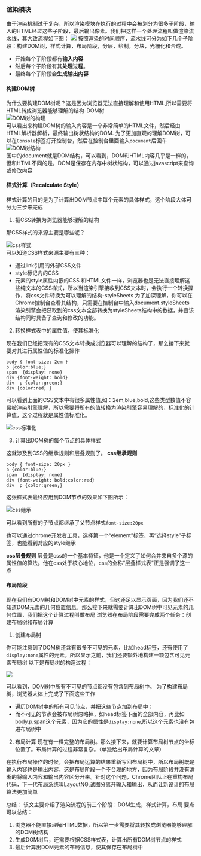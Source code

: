 ### 渲染模块
由于渲染机制过于复杂，所以渲染模块在执行的过程中会被划分为很多子阶段，输入的HTML经过这些子阶段，最后输出像素。我们把这样一个处理流程叫做渲染流水线，其大致流程如下图：
![](https://github.com/4lQuiorrA/FE_Journey/blob/master/image/http/xuanranjizhi.png)
按照渲染的时间顺序，流水线可分为如下几个子阶段：构建DOM树，样式计算，布局阶段，分层，绘制，分块，光栅化和合成。
- 开始每个子阶段都有**输入内容**
- 然后每个子阶段有其**处理过程**。
- 最终每个子阶段会**生成输出内容**

#### 构建DOM树
为什么要构建DOM树呢？这是因为浏览器无法直接理解和使用HTML,所以需要将HTML转成浏览器能够理解的结构-DOM树<br>
![DOM树的构建](https://github.com/4lQuiorrA/FE_Journey/blob/master/image/http/domshudegoujian.png)<br>
可以看出来构建DOM树的输入内容是一个非常简单的HTML文件，然后经由HTML解析器解析，最终输出树状结构的DOM.
为了更加直观的理解DOM树，可以在`Console`标签打开控制台，然后在控制台里面输入`document`后回车<br>
![DOM树结构](https://github.com/4lQuiorrA/FE_Journey/blob/master/image/http/domshudegoujian.png)<br>
图中的document就是DOM结构，可以看到，DOM和HTML内容几乎是一样的，但和HTML不同的是，DOM是保存在内存中树状结构，可以通过javascript来查询或修改内容

#### 样式计算（Recalculate Style）
样式计算的目的是为了计算出DOM节点中每个元素的具体样式，这个阶段大体可分为三步来完成
1. 把CSS转换为浏览器能够理解的结构
>
那CSS样式的来源主要是哪些呢？
<br>

![css样式](https://github.com/4lQuiorrA/FE_Journey/blob/master/image/http/cssjiazai.png)
<br>
可以知道CSS样式来源主要有三种：
- 通过link引用的外部CSS文件
- style标记内的CSS
- 元素的style属性内嵌的CSS
和HTML文件一样，浏览器也是无法直接理解这些纯文本的CSS样式，所以当渲染引擎接收到CSS文本时，会执行一个转换操作，将css文件转换为可以理解的结构-styleSheets
为了加深理解，你可以在Chrome控制台查看其结构，只需要在控制台中输入document.styleSheets
渲染引擎会把获取到的css文本全部转换为styleSheets结构中的数据，并且该结构同时具备了查询和修改的功能。

2. 转换样式表中的属性值，使其标准化
>
现在我们已经把现有的CSS文本转换成浏览器可以理解的结构了，那么接下来就要对其进行属性值的标准化操作
```
body { font-size: 2em }
p {color:blue;}
span  {display: none}
div {font-weight: bold}
div  p {color:green;}
div {color:red; }

```
可以看到上面的CSS文本中有很多属性值,如：2em,blue,bold,这些类型数值不容易被渲染引擎理解，所以需要将所有的值转换为渲染引擎容易理解的，标准化的计算值，这个过程就是属性值标准化。
<br>

![css标准化](https://github.com/4lQuiorrA/FE_Journey/blob/master/image/http/cssbiaozhunhua.png)
<br>

3. 计算出DOM树的每个节点的具体样式
>
这就涉及到CSS的继承规则和层叠规则了。
**css继承规则**
```
body { font-size: 20px }
p {color:blue;}
span  {display: none}
div {font-weight: bold;color:red}
div  p {color:green;}
```
这张样式表最终应用到DOM节点的效果如下图所示：
>
![css继承](https://github.com/4lQuiorrA/FE_Journey/blob/master/image/http/cssjicheng.png)
>
可以看到所有的子节点都继承了父节点样式`font-size:20px`

也可以通过chrome开发者工具，选择第一个“element”标签，再“选择style”子标签，也能看到对应的style继承

**css层叠规则**
层叠是css的一个基本特征，他是一个定义了如何合并来自多个源的属性值的算法。他在css处于核心地位，css的全称“层叠样式表”正是强调了这一点


#### 布局阶段
现在我们有DOM树和DOM树中元素的样式，但这还足以显示页面，因为我们还不知道DOM元素的几何位置信息。那么接下来就需要计算出DOM树中可见元素的几何位置，我们把这个计算过程叫做布局
浏览器在布局阶段需要完成两个任务：创建布局树和布局计算
1. 创建布局树
>
你可能注意到了DOM树还含有很多不可见的元素，比如head标签，还有使用了`display:none`属性的元素。所以显示之前，我们还要额外地构建一颗包含可见元素布局树
以下是布局树的构造过程：
>
![](https://github.com/4lQuiorrA/FE_Journey/blob/master/image/http/cssomshuhecheng.png)
>
可以看到，DOM树中所有不可见的节点都没有包含到布局树中。
为了构建布局树，浏览器大体上完成了下面这些工作
- 遍历DOM树中的所有可见节点，并把这些节点加到布局中；
-  而不可见的节点会被布局树忽略掉，如head标签下面的全部内容，再比如body.p.span这个元素，因为它的属性是`display:none`,所以这个元素也没有包进布局树中

2. 布局计算
现在有一棵完整的布局树。那么接下来，就要计算布局树节点的坐标位置了。布局计算的过程非常复杂。（单独给出布局计算的文章）

在执行布局操作的时候，会把布局运算的结果重新写回布局树中，所以布局树既是输入内容也是输出内容，这是布局阶段一个不合理的地方，因为布局阶段并没有清晰的将输入内容和输出内容区分开来。针对这个问题，Chrome团队正在重构布局代码，下一代布局系统叫LayoutNG,试图分离开输入和输出，从而让新设计的布局算法更加简单

总结：
该文主要介绍了渲染流程的前三个阶段：DOM生成，样式计算，布局
要点可以总结：
1. 浏览器不能直接理解HTML数据，所以第一步需要将其转换成浏览器能够理解的DOM树结构
2. 生成DOM树后，还需要根据CSS样式表，计算出所有DOM树节点的样式
3. 最后计算出DOM元素的布局信息，使其保存在布局树中
